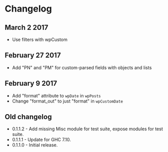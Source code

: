 # Changelog

## March 2 2017
 * Use filters with wpCustom

## February 27 2017
 * Add "PN" and "PM" for custom-parsed fields with objects and lists

## February 9 2017

 * Add "format" attribute to `wpDate` in `wpPosts`
 * Change "format_out" to just "format" in `wpCustomDate`

## Old changelog

* 0.1.1.2 - Add missing Misc module for test suite, expose modules for test suite.
* 0.1.1.1 - Update for GHC 7.10.
* 0.1.1.0 - Initial release.

